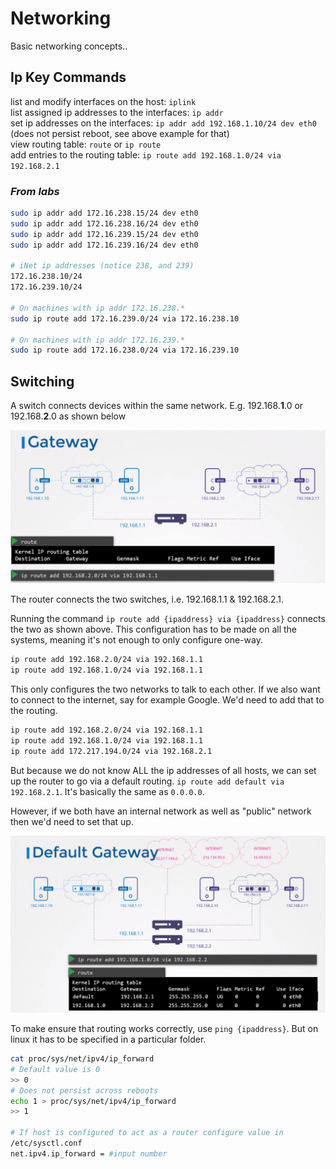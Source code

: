 # Networking
Basic networking concepts..

## Ip Key Commands

list and modify interfaces on the host:  ``iplink``  
list assigned ip addresses to the interfaces: ``ip addr``  
set ip addresses on the interfaces: ``ip addr add 192.168.1.10/24 dev eth0`` (does not persist reboot, see above example for that)  
view routing table: ``route`` or ``ip route``  
add entries to the routing table: ``ip route add 192.168.1.0/24 via 192.168.2.1``  

### *From labs*

```bash
sudo ip addr add 172.16.238.15/24 dev eth0
sudo ip addr add 172.16.238.16/24 dev eth0
sudo ip addr add 172.16.239.15/24 dev eth0
sudo ip addr add 172.16.239.16/24 dev eth0

# iNet ip addresses (notice 238, and 239)
172.16.238.10/24
172.16.239.10/24

# On machines with ip addr 172.16.238.*
sudo ip route add 172.16.239.0/24 via 172.16.238.10

# On machines with ip addr 172.16.239.*
sudo ip route add 172.16.238.0/24 via 172.16.239.10

```

## Switching

A switch connects devices within the same network. E.g. 192.168.**1**.0 or 192.168.**2**.0 as shown below

![gateway](imgs/gateway_routing.png)

The router connects the two switches, i.e. 192.168.1.1 & 192.168.2.1.

Running the command ``ip route add {ipaddress} via {ipaddress}`` connects the two as shown above.
This configuration has to be made on all the systems, meaning it's not enough to only configure one-way.  

```bash
ip route add 192.168.2.0/24 via 192.168.1.1
ip route add 192.168.1.0/24 via 192.168.1.1
```
This only configures the two networks to talk to each other. If we also want to connect to the internet, say for example Google. We'd need to add that to the routing.

```bash
ip route add 192.168.2.0/24 via 192.168.1.1
ip route add 192.168.1.0/24 via 192.168.1.1
ip route add 172.217.194.0/24 via 192.168.2.1
```
But because we do not know ALL the ip addresses of all hosts, we can set up the router to go via a default routing. ``ip route add default via 192.168.2.1``. It's basically the same as ``0.0.0.0``.  

However, if we both have an internal network as well as "public" network then we'd need to set that up.

![multi-network](imgs/multiple_network_routing.png)

To make ensure that routing works correctly, use ``ping {ipaddress}``. But on linux it has to be specified in a particular folder.  

```bash
cat proc/sys/net/ipv4/ip_forward
# Default value is 0
>> 0  
# Does not persist across reboots
echo 1 > proc/sys/net/ipv4/ip_forward 
>> 1

# If host is configured to act as a router configure value in
/etc/sysctl.conf
net.ipv4.ip_forward = #input number 
```